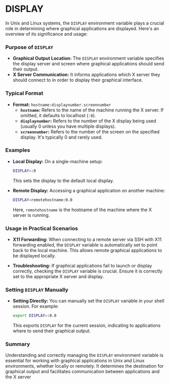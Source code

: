 # DISPLAY
In Unix and Linux systems, the `DISPLAY` environment variable plays a crucial role in determining where graphical applications are displayed. Here's an overview of its significance and usage:

### Purpose of `DISPLAY`

- **Graphical Output Location:** The `DISPLAY` environment variable specifies the display server and screen where graphical applications should send their output.
- **X Server Communication:** It informs applications which X server they should connect to in order to display their graphical interface.

### Typical Format

- **Format:** `hostname:displaynumber.screennumber`
  - **`hostname`:** Refers to the name of the machine running the X server. If omitted, it defaults to localhost (`:0`).
  - **`displaynumber`:** Refers to the number of the X display being used (usually 0 unless you have multiple displays).
  - **`screennumber`:** Refers to the number of the screen on the specified display. It's typically 0 and rarely used.

### Examples

- **Local Display:** On a single-machine setup:
  ```bash
  DISPLAY=:0
  ```
  This sets the display to the default local display.

- **Remote Display:** Accessing a graphical application on another machine:
  ```bash
  DISPLAY=remotehostname:0.0
  ```
  Here, `remotehostname` is the hostname of the machine where the X server is running.

### Usage in Practical Scenarios

- **X11 Forwarding:** When connecting to a remote server via SSH with X11 forwarding enabled, the `DISPLAY` variable is automatically set to point back to the local machine. This allows remote graphical applications to be displayed locally.

- **Troubleshooting:** If graphical applications fail to launch or display correctly, checking the `DISPLAY` variable is crucial. Ensure it is correctly set to the appropriate X server and display.

### Setting `DISPLAY` Manually

- **Setting Directly:** You can manually set the `DISPLAY` variable in your shell session. For example:
  ```bash
  export DISPLAY=:0.0
  ```
  This exports `DISPLAY` for the current session, indicating to applications where to send their graphical output.

### Summary

Understanding and correctly managing the `DISPLAY` environment variable is essential for working with graphical applications in Unix and Linux environments, whether locally or remotely. It determines the destination for graphical output and facilitates communication between applications and the X server
